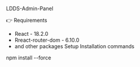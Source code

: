 LDDS-Admin-Panel

👉 Requirements
- React - 18.2.0
- Rreact-router-dom - 6.10.0
- and other packages
Setup
Installation commands


npm install --force 
